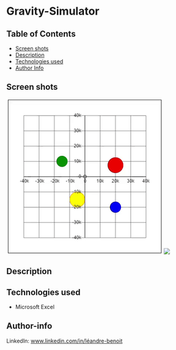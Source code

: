 # Gravity-Simulator

## Table of Contents
<ul dir="auto">
  <li><a href="#screen-shots">Screen shots</a></li>
  <li><a href="#description">Description</a></li>
  <li><a href="#technologies-used">Technologies used</a></li>
  <li><a href="#author-info">Author Info</a></li>
</ul>

## Screen shots
<img src="img/read/grativyEzgif1.gif">
<img src="img/read/egravityScreenshot1.png">



## Description


## Technologies used
<ul>
  <li>Microsoft Excel</li>
</ul>

## Author-info
LinkedIn: www.linkedin.com/in/léandre-benoit
